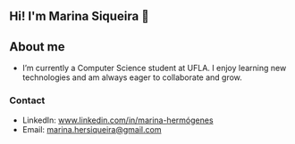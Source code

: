 ## Hi! I'm Marina Siqueira 👋

## About me
- I’m currently a Computer Science student at UFLA. I enjoy learning new technologies and am always eager to collaborate and grow.
  
### Contact
- LinkedIn: www.linkedin.com/in/marina-hermógenes
- Email: marina.hersiqueira@gmail.com
